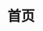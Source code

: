 ---
layout: 'home'
title: '首页'
content: [
  {
    list: [
      {
        span: 4,
        title: '中期检查资料',
        time: '2020-10-11',
        img: 'http://static.yunjiglobal.com/qnUpload/frontend/saleswarning/happynewyear.jpg?t=1586832053119',
        text: '',
        # bg: '#ec6e90',
        url: '/materials/supportingMaterials'
      },
      {
        span: 4,
        title: '中期检查资料',
        time: '2020-10-11',
        img: 'http://static.yunjiglobal.com/qnUpload/frontend/saleswarning/happynewyear.jpg?t=1586832053119',
        text: 'sdsddsdsddsds测试sdsddsdsddsds测试sdsddsdsddsds测试sdsddsdsddsds测试sdsddsdsddsds测试sdsddsdsddsds测试sdsddsdsddsds测试sdsddsdsddsds测试sdsddsdsddsds测试sdsddsdsddsds测试sdsddsdsddsds测试sdsddsdsddsds测试43',
        bg: '#77de9e',
        url: '/materials/test1'
      },
      {
        span: 4,
        title: '中期检查资料',
        time: '2020-10-11',
        img: 'http://static.yunjiglobal.com/qnUpload/frontend/saleswarning/happynewyear.jpg?t=1586832053119',
        text: 'sdsddsdsddsds测试',
        bg: '#ec6e90',
        url: '/materials/test2'
      },
      {
        span: 4,
        title: '中期检查资料',
        time: '2020-10-11',
        img: 'http://static.yunjiglobal.com/qnUpload/frontend/saleswarning/happynewyear.jpg?t=1586832053119',
        text: 'sdsddsdsddsds测试',
        bg: '#77de9e',
        url: '/materials/test1'
      }
    ]
  }
]
---